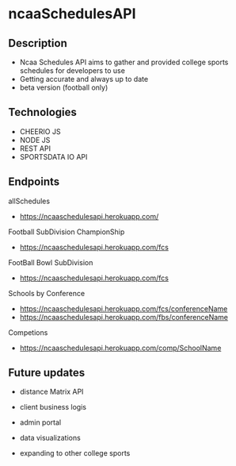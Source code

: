 # ncaaSchedulesAPI

## Description
 - Ncaa Schedules API aims to gather and provided college sports schedules for developers to use
 - Getting accurate and always up to date 
 - beta version (football only)
 
## Technologies
 - CHEERIO JS
 - NODE JS
 - REST API
 - SPORTSDATA IO API

## Endpoints
  allSchedules
 - https://ncaaschedulesapi.herokuapp.com/   
 
  Football SubDivision ChampionShip 
  - https://ncaaschedulesapi.herokuapp.com/fcs   
 
  FootBall Bowl SubDivision 
  - https://ncaaschedulesapi.herokuapp.com/fcs
 
 Schools by Conference
 - https://ncaaschedulesapi.herokuapp.com/fcs/conferenceName
 - https://ncaaschedulesapi.herokuapp.com/fbs/conferenceName
 
 Competions
 - https://ncaaschedulesapi.herokuapp.com/comp/SchoolName
 

## Future updates
- distance Matrix API

- client business logis

- admin portal

- data visualizations

- expanding to other college sports

